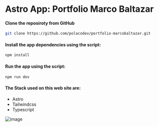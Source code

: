 # Astro App: Portfolio Marco Baltazar

#### Clone the reposiroty from GitHub

```sh
git clone https://github.com/polacodev/portfolio-marcobaltazar.git
```

#### Install the app dependencies using the script:
```sh
npm install
```

#### Run the app using the script:
```sh
npm run dev
```

#### The Stack used on this web site are:
* Astro
* Tailwindcss
* Typescript


![image](https://github.com/polacodev/portfolio-marcobaltazar/assets/158519820/deb5354c-36b1-4b21-b073-63ed39a49373)
